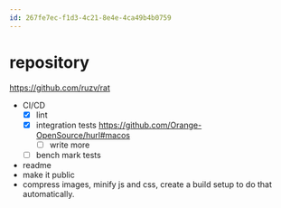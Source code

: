 ```yaml
---
id: 267fe7ec-f1d3-4c21-8e4e-4ca49b4b0759
---
```


# repository

https://github.com/ruzv/rat

- CI/CD
  - [x] lint
  - [x] integration tests https://github.com/Orange-OpenSource/hurl#macos
    - [ ] write more
  - [ ] bench mark tests
- readme
- make it public
- compress images, minify js and css, create a build setup to do that
  automatically.
